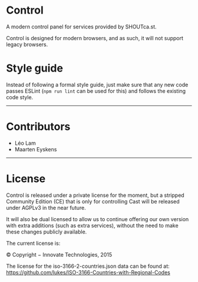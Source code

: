 # Control

A modern control panel for services provided by SHOUTca.st.

Control is designed for modern browsers, and as such, it will not support legacy browsers.

# Style guide

Instead of following a formal style guide, just make sure that any new
code passes ESLint (`npm run lint` can be used for this)
and follows the existing code style.

---

# Contributors

- Léo Lam
- Maarten Eyskens

---

# License

Control is released under a private license for the moment,
but a stripped Community Edition (CE) that is only for controlling Cast
will be released under AGPLv3 in the near future.

It will also be dual licensed to allow us to continue offering our own version
with extra additions (such as extra services),
without the need to make these changes publicly available.

The current license is:

© Copyright − Innovate Technologies, 2015

The license for the iso-3166-2-countries.json data can be found at:
https://github.com/lukes/ISO-3166-Countries-with-Regional-Codes
